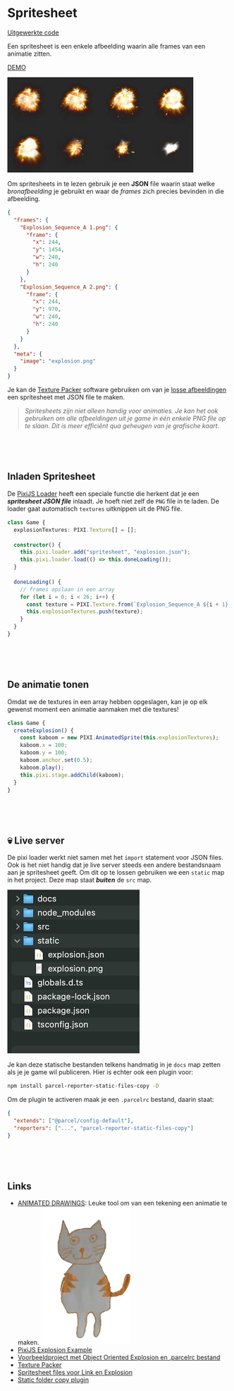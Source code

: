 # Spritesheet

[Uitgewerkte code](https://github.com/HR-CMGT/PRG04-pixi-spritesheet-completed)

Een spritesheet is een enkele afbeelding waarin alle frames van een animatie zitten.

[DEMO](https://hr-cmgt.github.io/PRG04-pixi-spritesheet-completed/)

![sheet](./src/images/sheet-example.png)

Om spritesheets in te lezen gebruik je een **JSON** file waarin staat welke _bronafbeelding_ je gebruikt en waar de _frames_ zich precies bevinden in die afbeelding.

```json
{
  "frames": {
    "Explosion_Sequence_A 1.png": {
      "frame": {
        "x": 244,
        "y": 1454,
        "w": 240,
        "h": 240
      }
    },
    "Explosion_Sequence_A 2.png": {
      "frame": {
        "x": 244,
        "y": 970,
        "w": 240,
        "h": 240
      }
    }
  },
  "meta": {
    "image": "explosion.png"
  }
}
```

Je kan de [Texture Packer](https://www.codeandweb.com/texturepacker) software gebruiken om van je [losse afbeeldingen](./src/images/cat_animation/) een spritesheet met JSON file te maken.

> _Spritesheets zijn niet alleen handig voor animaties. Je kan het ook gebruiken om alle afbeeldingen uit je game in één enkele PNG file op te slaan. Dit is meer efficiënt qua geheugen van je grafische kaart_.

<br>
<br>
<br>

## Inladen Spritesheet

De [PixiJS Loader](https://pixijs.io/examples/#/sprite/animatedsprite-explosion.js) heeft een speciale functie die herkent dat je een **_spritesheet JSON file_** inlaadt. Je hoeft niet zelf de `PNG` file in te laden. De loader gaat automatisch `textures` uitknippen uit de PNG file.

```typescript
class Game {
  explosionTextures: PIXI.Texture[] = [];

  constructor() {
    this.pixi.loader.add("spritesheet", "explosion.json");
    this.pixi.loader.load(() => this.doneLoading());
  }

  doneLoading() {
    // frames opslaan in een array
    for (let i = 0; i < 26; i++) {
      const texture = PIXI.Texture.from(`Explosion_Sequence_A ${i + 1}.png`);
      this.explosionTextures.push(texture);
    }
  }
}
```

<br>
<br>
<br>

## De animatie tonen

Omdat we de textures in een array hebben opgeslagen, kan je op elk gewenst moment een animatie aanmaken met die textures!

```typescript
class Game {
  createExplosion() {
    const kaboom = new PIXI.AnimatedSprite(this.explosionTextures);
    kaboom.x = 100;
    kaboom.y = 100;
    kaboom.anchor.set(0.5);
    kaboom.play();
    this.pixi.stage.addChild(kaboom);
  }
}
```

<br>
<br>
<br>

## 💀 Live server

De pixi loader werkt niet samen met het `import` statement voor JSON files. Ook is het niet handig dat je live server steeds een andere bestandsnaam aan je spritesheet geeft. Om dit op te lossen gebruiken we een `static` map in het project. Deze map staat **_buiten_** de `src` map.

![static](./src/images/sheet-static.png)

Je kan deze statische bestanden telkens handmatig in je `docs` map zetten als je je game wil publiceren. Hier is echter ook een plugin voor:

```bash
npm install parcel-reporter-static-files-copy -D
```

Om de plugin te activeren maak je een `.parcelrc` bestand, daarin staat:

```json
{
  "extends": ["@parcel/config-default"],
  "reporters": ["...", "parcel-reporter-static-files-copy"]
}
```

<br>
<br>
<br>

## Links

- [ANIMATED DRAWINGS](https://sketch.metademolab.com/): Leuke tool om van een tekening een animatie te maken.
  !["cat_animation"](./src/images/cat.gif)
- [PixiJS Explosion Example](https://pixijs.io/examples/#/sprite/animatedsprite-explosion.js)
- [Voorbeeldproject met Object Oriented Explosion en .parcelrc bestand](https://github.com/KokoDoko/pixidust/)
- [Texture Packer](https://www.codeandweb.com/texturepacker)
- [Spritesheet files voor Link en Explosion](./spritesheets/)
- [Static folder copy plugin](https://www.npmjs.com/package/parcel-reporter-static-files-copy)
